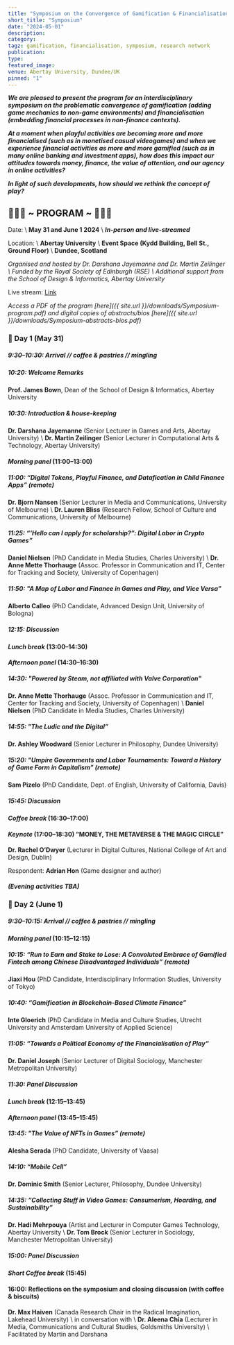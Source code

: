 ```yaml
---
title: "Symposium on the Convergence of Gamification & Financialisation"
short_title: "Symposium"
date: "2024-05-01"
description:
category:
tagz: gamification, financialisation, symposium, research network
publication:
type:
featured_image:
venue: Abertay University, Dundee/UK
pinned: "1"
---
```


_**We are pleased to present the program for an interdisciplinary symposium on the problematic convergence of gamification (adding game mechanics to non-game environments) and financialisation (embedding financial processes in non-finance contexts).**_

_**At a moment when playful activities are becoming more and more financialised (such as in monetised casual videogames) and when we experience financial activities as more and more gamified (such as in many online banking and investment apps), how does this impact our attitudes towards money, finance, the value of attention, and our agency in online activities?**_

_**In light of such developments, how should we rethink the concept of play?**_

## 🤑🤑🤑 ~ PROGRAM ~ 🤑🤑🤑

Date: \\
**May 31 and June 1 2024** \\
**_In-person and live-streamed_**

Location: \\
**Abertay University** \\
**Event Space (Kydd Building, Bell St., Ground Floor)** \\
**Dundee, Scotland**

_Organised and hosted by Dr. Darshana Jayemanne and Dr. Martin Zeilinger \\
Funded by the Royal Society of Edinburgh (RSE) \\
Additional support from the School of Design & Informatics, Abertay University_

Live stream: [Link](https://teams.microsoft.com/l/meetup-join/19%3ameeting_NWMyN2VhMWYtOTBlMy00YjMxLTgxMTgtZTVkZDU4YmEwMmY3%40thread.v2/0?context=%7B%22Tid%22%3A%22aacb1aba-f38f-410e-9153-c16a00ebf4cc%22%2C%22Oid%22%3A%22560aac18-eb86-4f99-a78c-9d6c039e012d%22%2C%22IsBroadcastMeeting%22%3Atrue%2C%22role%22%3A%22a%22%7D&btype=a&role=a)

_Access a PDF of the program [here]({{ site.url }}/downloads/Symposium-program.pdf) and digital copies of abstracts/bios [here]({{ site.url }}/downloads/Symposium-abstracts-bios.pdf)_


### 🤑 Day 1 (May 31)

##### **9:30–10:30: Arrival // coffee & pastries // mingling**

##### **10:20: Welcome Remarks**
**Prof. James Bown**, Dean of the School of Design & Informatics, Abertay University

##### 10:30: Introduction & house-keeping
**Dr. Darshana Jayemanne** (Senior Lecturer in Games and Arts, Abertay University) \\
**Dr. Martin Zeilinger** (Senior Lecturer in Computational Arts & Technology, Abertay University)

#### _Morning panel_ (11:00–13:00)

##### 11:00: “Digital Tokens, Playful Finance, and Datafication in Child Finance Apps” (remote)
**Dr. Bjorn Nansen** (Senior Lecturer in Media and Communications, University of Melbourne) \\
**Dr. Lauren Bliss** (Research Fellow, School of Culture and Communications, University of Melbourne)

##### 11:25: “'Hello can I apply for scholarship?”: Digital Labor in Crypto Games”
**Daniel Nielsen** (PhD Candidate in Media Studies, Charles University) \\
**Dr. Anne Mette Thorhauge** (Assoc. Professor in Communication and IT, Center for Tracking and Society, University of Copenhagen)

##### 11:50: "A Map of Labor and Finance in Games and Play, and Vice Versa”
**Alberto Calleo** (PhD Candidate, Advanced Design Unit, University of Bologna)

##### 12:15: Discussion

#### _Lunch break_ (13:00–14:30)

#### _Afternoon panel_ (14:30–16:30)

##### 14:30: "Powered by Steam, not affiliated with Valve Corporation"
**Dr. Anne Mette Thorhauge** (Assoc. Professor in Communication and IT, Center for Tracking and Society, University of Copenhagen) \\
**Daniel Nielsen** (PhD Candidate in Media Studies, Charles University)

##### 14:55: "The Ludic and the Digital”
**Dr. Ashley Woodward** (Senior Lecturer in Philosophy, Dundee University)

##### 15:20: "Umpire Governments and Labor Tournaments: Toward a History of Game Form in Capitalism” (remote)
**Sam Pizelo** (PhD Candidate, Dept. of English, University of California, Davis)

##### 15:45: Discussion

#### _Coffee break_ (16:30–17:00)

#### _Keynote_ (17:00–18:30) **“MONEY, THE METAVERSE & THE MAGIC CIRCLE”**
**Dr. Rachel O’Dwyer** (Lecturer in Digital Cultures, National College of Art and Design, Dublin)

Respondent: **Adrian Hon** (Game designer and author)


#### _(Evening activities TBA)_


### 🤑 Day 2 (June 1)

##### 9:30–10:15: Arrival // coffee & pastries // mingling

#### _Morning panel_ (10:15–12:15)

##### 10:15: “Run to Earn and Stake to Lose: A Convoluted Embrace of Gamified Fintech among 	Chinese Disadvantaged Individuals” (remote)
**Jiaxi Hou** (PhD Candidate, Interdisciplinary Information Studies, University of Tokyo)

##### 10:40: “Gamification in Blockchain-Based Climate Finance”
**Inte Gloerich** (PhD Candidate in Media and Culture Studies, Utrecht University and Amsterdam University of Applied Science)

##### 11:05: “Towards a Political Economy of the Financialisation of Play“
**Dr. Daniel Joseph** (Senior Lecturer of Digital Sociology, Manchester Metropolitan University)

##### 11:30: Panel Discussion

#### _Lunch break_ (12:15–13:45)

#### _Afternoon panel_ (13:45–15:45)

##### 13:45: "The Value of NFTs in Games” (remote)
**Alesha Serada** (PhD Candidate, University of Vaasa)

##### 14:10: “Mobile Cell”
**Dr. Dominic Smith** (Senior Lecturer, Philosophy, Dundee University)

##### 14:35: “Collecting Stuff in Video Games: Consumerism, Hoarding, and Sustainability”
**Dr. Hadi Mehrpouya** (Artist and Lecturer in Computer Games Technology, Abertay University \\
**Dr. Tom Brock** (Senior Lecturer in Sociology, Manchester Metropolitan University)

##### 15:00: Panel Discussion

#### _Short Coffee break_ (15:45)

#### 16:00: Reflections on the symposium and closing discussion (with coffee & biscuits)
**Dr. Max Haiven** (Canada Research Chair in the Radical Imagination, Lakehead University) \\
	in conversation with \\
**Dr. Aleena Chia** (Lecturer in Media, Communications and Cultural Studies, Goldsmiths University) \\
Facilitated by Martin and Darshana
